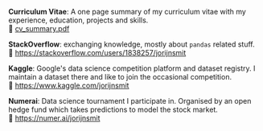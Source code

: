 **Curriculum Vitae**: A one page summary of my curriculum vitae with my experience, education, projects and skills.  
:page_facing_up: [cv_summary.pdf](cv_summary.pdf)

**StackOverflow**: exchanging knowledge, mostly about `pandas` related stuff.  
:link: https://stackoverflow.com/users/1838257/jorijnsmit

**Kaggle**: Google's data science competition platform and dataset registry. I maintain a dataset there and like to join the occasional competition.  
:link: https://www.kaggle.com/jorijnsmit

**Numerai**: Data science tournament I participate in. Organised by an open hedge fund which takes predictions to model the stock market.  
:link: https://numer.ai/jorijnsmit
